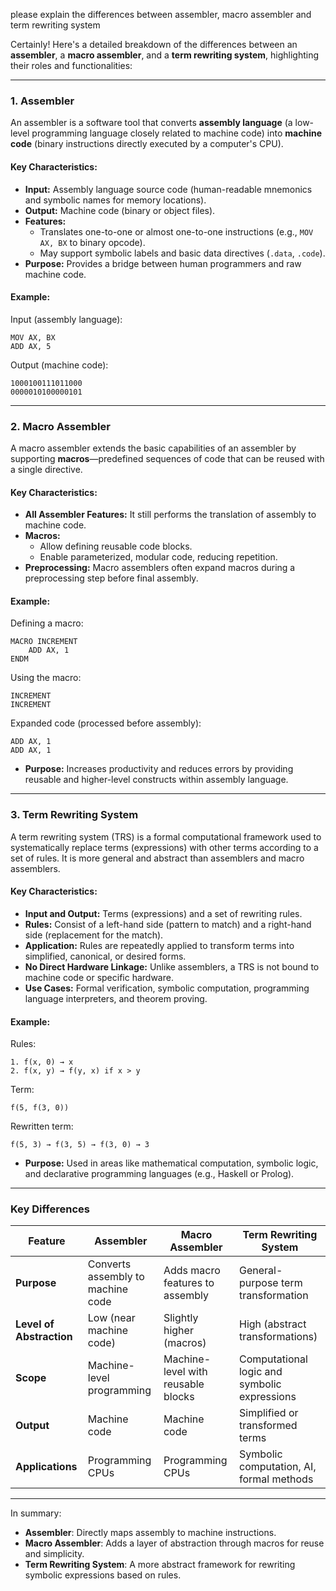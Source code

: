 please explain the differences between assembler, macro assembler and term rewriting system


Certainly! Here's a detailed breakdown of the differences between an **assembler**, a **macro assembler**, and a **term rewriting system**, highlighting their roles and functionalities:

---

### **1. Assembler**
An assembler is a software tool that converts **assembly language** (a low-level programming language closely related to machine code) into **machine code** (binary instructions directly executed by a computer's CPU).

#### Key Characteristics:
- **Input:** Assembly language source code (human-readable mnemonics and symbolic names for memory locations).
- **Output:** Machine code (binary or object files).
- **Features:** 
  - Translates one-to-one or almost one-to-one instructions (e.g., `MOV AX, BX` to binary opcode).
  - May support symbolic labels and basic data directives (`.data`, `.code`).
- **Purpose:** Provides a bridge between human programmers and raw machine code.

#### Example:
Input (assembly language):
```assembly
MOV AX, BX
ADD AX, 5
```

Output (machine code):
```
1000100111011000
0000010100000101
```

---

### **2. Macro Assembler**
A macro assembler extends the basic capabilities of an assembler by supporting **macros**—predefined sequences of code that can be reused with a single directive.

#### Key Characteristics:
- **All Assembler Features:** It still performs the translation of assembly to machine code.
- **Macros:** 
  - Allow defining reusable code blocks.
  - Enable parameterized, modular code, reducing repetition.
- **Preprocessing:** Macro assemblers often expand macros during a preprocessing step before final assembly.

#### Example:
Defining a macro:
```assembly
MACRO INCREMENT
    ADD AX, 1
ENDM
```

Using the macro:
```assembly
INCREMENT
INCREMENT
```

Expanded code (processed before assembly):
```assembly
ADD AX, 1
ADD AX, 1
```

- **Purpose:** Increases productivity and reduces errors by providing reusable and higher-level constructs within assembly language.

---

### **3. Term Rewriting System**
A term rewriting system (TRS) is a formal computational framework used to systematically replace terms (expressions) with other terms according to a set of rules. It is more general and abstract than assemblers and macro assemblers.

#### Key Characteristics:
- **Input and Output:** Terms (expressions) and a set of rewriting rules.
- **Rules:** Consist of a left-hand side (pattern to match) and a right-hand side (replacement for the match).
- **Application:** Rules are repeatedly applied to transform terms into simplified, canonical, or desired forms.
- **No Direct Hardware Linkage:** Unlike assemblers, a TRS is not bound to machine code or specific hardware.
- **Use Cases:** Formal verification, symbolic computation, programming language interpreters, and theorem proving.

#### Example:
Rules:
```
1. f(x, 0) → x
2. f(x, y) → f(y, x) if x > y
```

Term:
```
f(5, f(3, 0))
```

Rewritten term:
```
f(5, 3) → f(3, 5) → f(3, 0) → 3
```

- **Purpose:** Used in areas like mathematical computation, symbolic logic, and declarative programming languages (e.g., Haskell or Prolog).

---

### **Key Differences**
| Feature                     | Assembler              | Macro Assembler          | Term Rewriting System         |
|-----------------------------|------------------------|--------------------------|--------------------------------|
| **Purpose**                 | Converts assembly to machine code | Adds macro features to assembly | General-purpose term transformation |
| **Level of Abstraction**    | Low (near machine code)| Slightly higher (macros) | High (abstract transformations) |
| **Scope**                   | Machine-level programming | Machine-level with reusable blocks | Computational logic and symbolic expressions |
| **Output**                  | Machine code           | Machine code             | Simplified or transformed terms |
| **Applications**            | Programming CPUs       | Programming CPUs         | Symbolic computation, AI, formal methods |

--- 

In summary:
- **Assembler**: Directly maps assembly to machine instructions.
- **Macro Assembler**: Adds a layer of abstraction through macros for reuse and simplicity.
- **Term Rewriting System**: A more abstract framework for rewriting symbolic expressions based on rules.

